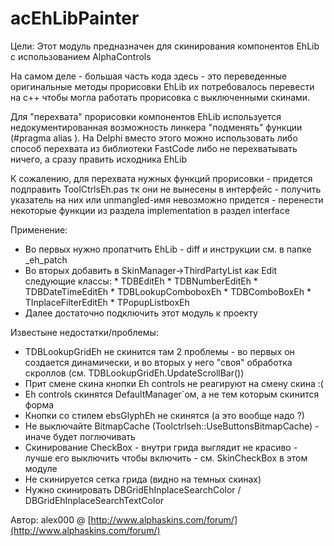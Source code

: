 ﻿acEhLibPainter
========================

Цели:
     Этот модуль предназначен для скинирования компонентов EhLib с использованием AlphaControls

   На самом деле - большая часть кода здесь - это переведенные оригинальные методы прорисовки EhLib
   их потребовалось перевести на с++ чтобы могла работать прорисовка с выключенными скинами.

   Для "перехвата" прорисовки компонентов EhLib используется недокументированная
   возможность линкера "подменять" функции (#pragma alias ).
   На Delphi вместо этого можно использовать либо способ перехвата из библиотеки FastCode
   либо не перехватывать ничего, а сразу править исходника EhLib

   К сожалению, для перехвата нужных функций прорисовки  - придется подправить ToolCtrlsEh.pas
   тк они не вынесены в интерфейс  - получить указатель на них или unmangled-имя невозможно
   придется  - перенести некоторые функции из раздела implementation в раздел interface

Применение:
   - Во первых нужно пропатчить EhLib - diff и инструкции см. в папке _eh_patch
   - Во вторых добавить в SkinManager->ThirdPartyList как Edit следующие классы:
    * TDBEditEh
    * TDBNumberEditEh
    * TDBDateTimeEditEh
    * TDBLookupComboboxEh
    * TDBComboBoxEh
    * TInplaceFilterEditEh
    * TPopupListboxEh
   - Далее достаточно подключить этот модуль к проекту

Известыне недостатки/проблемы:
   - TDBLookupGridEh не скинится
     там 2 проблемы - во первых он создается динамически,
     и во вторых у него "своя" обработка скроллов (см. TDBLookupGridEh.UpdateScrollBar())
   - Прит смене скина кнопки Eh controls не реагируют на смену скина :(
   - Eh controls скинятся DefaultManager`ом, а не тем которым скинится форма
   - Кнопки со стилем ebsGlyphEh не скинятся (а это вообще надо ?)
   - Не выключайте BitmapCache (Toolctrlseh::UseButtonsBitmapCache) - иначе будет поглючивать
   - Скинирование CheckBox - внутри грида выглядит не красиво - лучше его выключить
     чтобы включить - см. SkinCheckBox в этом модуле
   - Не скинируется сетка грида (видно на темных скинах)
   - Нужно скинировать DBGridEhInplaceSearchColor / DBGridEhInplaceSearchTextColor

Автор: alex000 @ [http://www.alphaskins.com/forum/](http://www.alphaskins.com/forum/)